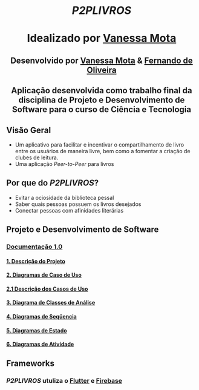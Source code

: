 <div align="center">

# *P2PLIVROS* 

# Idealizado por [Vanessa Mota](https://gitlab.com/vanessaoliveira2706)

## Desenvolvido por [Vanessa Mota](https://gitlab.com/vanessaoliveira2706) & [Fernando de Oliveira](https://gitlab.com/FernandoDeOliveira)

## Aplicação desenvolvida como trabalho final da disciplina de Projeto e Desenvolvimento de Software para o curso de Ciência e Tecnologia

</div>

## Visão Geral
- Um aplicativo para facilitar e incentivar o compartilhamento de livro entre os usuários de maneira livre, bem como a fomentar a criação de clubes de leitura.
- Uma aplicação *Peer-to-Peer* para livros

## Por que do *P2PLIVROS*?
- Evitar a ociosidade da biblioteca pessal
- Saber quais pessoas possuem os livros desejados
- Conectar pessoas com afinidades literárias

## Projeto e Desenvolvimento de Software
### [Documentação 1.0](https://github.com/vaanessamota/p2p-livros/wiki/Documentação-1.0)
#### [1. Descrição do Projeto](https://github.com/vaanessamota/p2p-livros/wiki/Documenta%C3%A7%C3%A3o-1.0#1-descri%C3%A7%C3%A3o-do-projeto)
#### [2. Diagramas de Caso de Uso](https://github.com/vaanessamota/p2p-livros/wiki/Documenta%C3%A7%C3%A3o-1.0#2-diagramas-de-caso-de-uso)
#### [2.1 Descrição dos Casos de Uso](https://github.com/vaanessamota/p2p-livros/wiki/Documenta%C3%A7%C3%A3o-1.0#21-descri%C3%A7%C3%A3o-dos-casos-de-uso)
#### [3. Diagrama de Classes de Análise](https://github.com/vaanessamota/p2p-livros/wiki/Documenta%C3%A7%C3%A3o-1.0#3-diagrama-de-classes-de-an%C3%A1lise)
#### [4. Diagramas de Seqüencia](https://github.com/vaanessamota/p2p-livros/wiki/Documenta%C3%A7%C3%A3o-1.0#diagramas-de-seq%C3%BCencia)
#### [5. Diagramas de Estado](https://github.com/vaanessamota/p2p-livros/wiki/Documenta%C3%A7%C3%A3o-1.0#5-diagramas-de-estado)
#### [6. Diagramas de Atividade](https://github.com/vaanessamota/p2p-livros/wiki/Documenta%C3%A7%C3%A3o-1.0#6-diagrama-de-atividade)

## Frameworks
### *P2PLIVROS* utuliza o [Flutter](https://flutter.dev/docs) e [Firebase](https://firebase.google.com/docs?hl=pt-BR)
